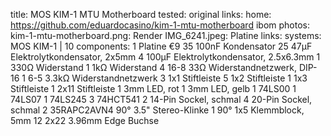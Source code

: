 title: MOS KIM-1 MTU Motherboard
tested: original
links:
    home: https://github.com/eduardocasino/kim-1-mtu-motherboard
    ibom
photos:
    kim-1-mtu-motherboard.png: Render
    IMG_6241.jpeg: Platine
links:
systems:
    MOS KIM-1 | 10
components:
    1 Platine €9
    35 100nF Kondensator
    25 47µF Elektrolytkondensator, 2x5mm
    4 100µF Elektrolytkondensator, 2.5x6.3mm
    1 330Ω Widerstand
    1 1kΩ Widerstand
    4 16-8 33Ω Widerstandnetzwerk, DIP-16
    1 6-5 3.3kΩ Widerstandnetzwerk
    3 1x1 Stiftleiste
    5 1x2 Stiftleiste
    1 1x3 Stiftleiste
    1 2x11 Stiftleiste
    1 3mm LED, rot
    1 3mm LED, gelb
    1 74LS00
    1 74LS07
    1 74LS245
    3 74HCT541
    2 14-Pin Sockel, schmal
    4 20-Pin Sockel, schmal
    2 35RAPC2AVN4 90° 3.5" Stereo-Klinke
    1 90° 1x5 Klemmblock, 5mm
    12 2x22 3.96mm Edge Buchse
